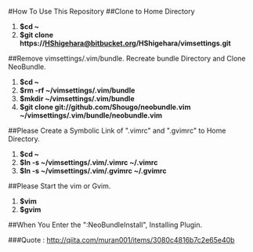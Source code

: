 #How To Use This Repository
##Clone to Home Directory
1. **$cd ~**
2. **$git clone https://HShigehara@bitbucket.org/HShigehara/vimsettings.git**

##Remove vimsettings/.vim/bundle. Recreate bundle Directory and Clone NeoBundle.
1. **$cd ~**
2. **$rm -rf ~/vimsettings/.vim/bundle**
3. **$mkdir ~/vimsettings/.vim/bundle**
4. **$git clone git://github.com/Shougo/neobundle.vim ~/vimsettings/.vim/bundle/neobundle.vim**

##Please Create a Symbolic Link of ".vimrc" and ".gvimrc" to Home Directory.
1. **$cd ~**
2. **$ln -s ~/vimsettings/.vim/.vimrc ~/.vimrc**
3. **$ln -s ~/vimsettings/.vim/.gvimrc ~/.gvimrc**

##Please Start the vim or Gvim.
1. **$vim**
1. **$gvim**

##When You Enter the ":NeoBundleInstall", Installing Plugin. 

###Quote : http://qiita.com/muran001/items/3080c4816b7c2e65e40b
